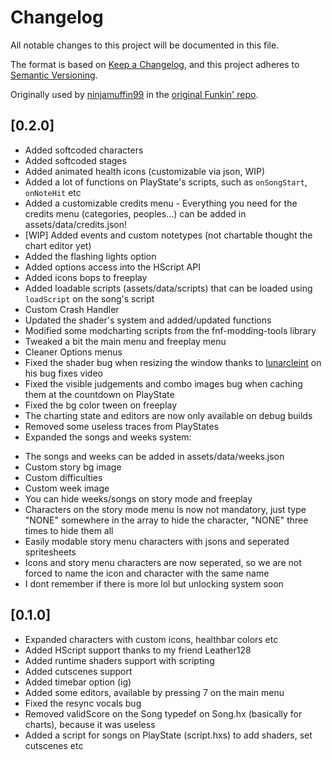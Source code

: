 # Changelog
All notable changes to this project will be documented in this file.

The format is based on [Keep a Changelog](https://keepachangelog.com/en/1.0.0/), and this project adheres to [Semantic Versioning](https://semver.org/spec/v2.0.0.html).

Originally used by [ninjamuffin99](https://github.com/ninjamuffin99) in the [original Funkin' repo](https://github.com/ninjamuffin99/Funkin/blob/master/CHANGELOG.md).

## [0.2.0]
- Added softcoded characters
- Added softcoded stages
- Added animated health icons (customizable via json, WIP)
- Added a lot of functions on PlayState's scripts, such as `onSongStart`, `onNoteHit` etc
- Added a customizable credits menu - Everything you need for the credits menu (categories, peoples...) can be added in assets/data/credits.json!
- [WIP] Added events and custom notetypes (not chartable thought the chart editor yet)
- Added the flashing lights option
- Added options access into the HScript API
- Added icons bops to freeplay
- Added loadable scripts (assets/data/scripts) that can be loaded using `loadScript` on the song's script
- Custom Crash Handler
- Updated the shader's system and added/updated functions
- Modified some modcharting scripts from the fnf-modding-tools library
- Tweaked a bit the main menu and freeplay menu
- Cleaner Options menus
- Fixed the shader bug when resizing the window thanks to [lunarcleint](https://www.youtube.com/watch?v=izZtJAmdfsI) on his bug fixes video
- Fixed the visible judgements and combo images bug when caching them at the countdown on PlayState
- Fixed the bg color tween on freeplay
- The charting state and editors are now only available on debug builds
- Removed some useless traces from PlayStates
- Expanded the songs and weeks system:
* The songs and weeks can be added in assets/data/weeks.json
* Custom story bg image
* Custom difficulties
* Custom week image
* You can hide weeks/songs on story mode and freeplay
* Characters on the story mode menu is now not mandatory, just type "NONE" somewhere in the array to hide the character, "NONE" three times to hide them all
* Easily modable story menu characters with jsons and seperated spritesheets
* Icons and story menu characters are now seperated, so we are not forced to name the icon and character with the same name
* I dont remember if there is more lol but unlocking system soon
## [0.1.0]
- Expanded characters with custom icons, healthbar colors etc
- Added HScript support thanks to my friend Leather128
- Added runtime shaders support with scripting
- Added cutscenes support
- Added timebar option (ig)
- Added some editors, available by pressing 7 on the main menu
- Fixed the resync vocals bug
- Removed validScore on the Song typedef on Song.hx (basically for charts), because it was useless
- Added a script for songs on PlayState (script.hxs) to add shaders, set cutscenes etc
